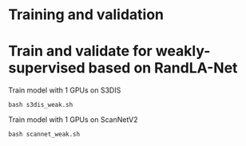 # Training and validation

# Train and validate for weakly-supervised based on RandLA-Net

Train model with 1 GPUs on S3DIS
```
bash s3dis_weak.sh
```
Train model with 1 GPUs on ScanNetV2
```
bash scannet_weak.sh
```
